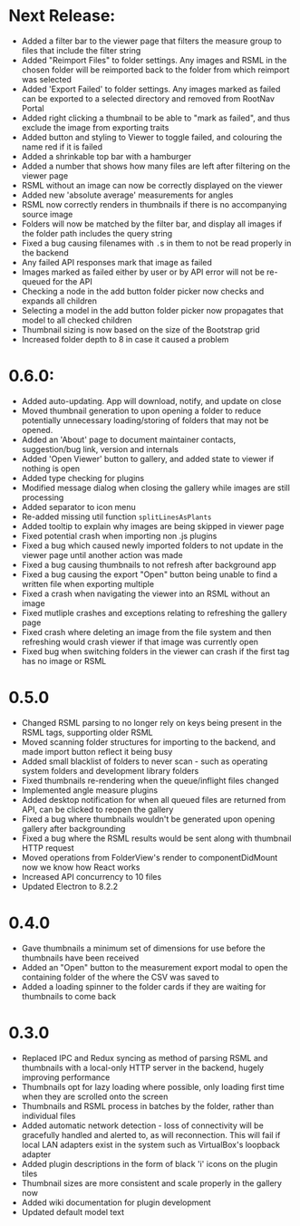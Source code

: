 # Next Release:
- Added a filter bar to the viewer page that filters the measure group to files that include the filter string
- Added "Reimport Files" to folder settings. Any images and RSML in the chosen folder will be reimported back to the folder from which reimport was selected
- Added 'Export Failed' to folder settings. Any images marked as failed can be exported to a selected directory and removed from RootNav Portal
- Added right clicking a thumbnail to be able to "mark as failed", and thus exclude the image from exporting traits
- Added button and styling to Viewer to toggle failed, and colouring the name red if it is failed
- Added a shrinkable top bar with a hamburger
- Added a number that shows how many files are left after filtering on the viewer page
- RSML without an image can now be correctly displayed on the viewer
- Added new 'absolute average' measurements for angles
- RSML now correctly renders in thumbnails if there is no accompanying source image
- Folders will now be matched by the filter bar, and display all images if the folder path includes the query string
- Fixed a bug causing filenames with `.`s in them to not be read properly in the backend
- Any failed API responses mark that image as failed
- Images marked as failed either by user or by API error will not be re-queued for the API
- Checking a node in the add button folder picker now checks and expands all children
- Selecting a model in the add button folder picker now propagates that model to all checked children
- Thumbnail sizing is now based on the size of the Bootstrap grid
- Increased folder depth to 8 in case it caused a problem

# 0.6.0:
- Added auto-updating. App will download, notify, and update on close
- Moved thumbnail generation to upon opening a folder to reduce potentially unnecessary loading/storing of folders that may not be opened.
- Added an 'About' page to document maintainer contacts, suggestion/bug link, version and internals
- Added 'Open Viewer' button to gallery, and added state to viewer if nothing is open
- Added type checking for plugins
- Modified message dialog when closing the gallery while images are still processing
- Added separator to icon menu
- Re-added missing util function `splitLinesAsPlants`
- Added tooltip to explain why images are being skipped in viewer page
- Fixed potential crash when importing non .js plugins
- Fixed a bug which caused newly imported folders to not update in the viewer page until another action was made
- Fixed a bug causing thumbnails to not refresh after background app
- Fixed a bug causing the export "Open" button being unable to find a written file when exporting multiple
- Fixed a crash when navigating the viewer into an RSML without an image
- Fixed mutliple crashes and exceptions relating to refreshing the gallery page
- Fixed crash where deleting an image from the file system and then refreshing would crash viewer if that image was currently open
- Fixed bug when switching folders in the viewer can crash if the first tag has no image or RSML

# 0.5.0

- Changed RSML parsing to no longer rely on keys being present in the RSML tags, supporting older RSML
- Moved scanning folder structures for importing to the backend, and made import button reflect it being busy
- Added small blacklist of folders to never scan - such as operating system folders and development library folders
- Fixed thumbnails re-rendering when the queue/inflight files changed
- Implemented angle measure plugins
- Added desktop notification for when all queued files are returned from API, can be clicked to reopen the gallery
- Fixed a bug where thumbnails wouldn't be generated upon opening gallery after backgrounding
- Fixed a bug where the RSML results would be sent along with thumbnail HTTP request
- Moved operations from FolderView's render to componentDidMount now we know how React works
- Increased API concurrency to 10 files
- Updated Electron to 8.2.2

# 0.4.0

- Gave thumbnails a minimum set of dimensions for use before the thumbnails have been received
- Added an "Open" button to the measurement export modal to open the containing folder of the where the CSV was saved to
- Added a loading spinner to the folder cards if they are waiting for thumbnails to come back

# 0.3.0

- Replaced IPC and Redux syncing as method of parsing RSML and thumbnails with a local-only HTTP server in the backend, hugely improving performance
- Thumbnails opt for lazy loading where possible, only loading first time when they are scrolled onto the screen
- Thumbnails and RSML process in batches by the folder, rather than individual files
- Added automatic network detection - loss of connectivity will be gracefully handled and alerted to, as will reconnection. This will fail if local LAN adapters exist in the system such as VirtualBox's loopback adapter
- Added plugin descriptions in the form of black 'i' icons on the plugin tiles
- Thumbnail sizes are more consistent and scale properly in the gallery now
- Added wiki documentation for plugin development
- Updated default model text
